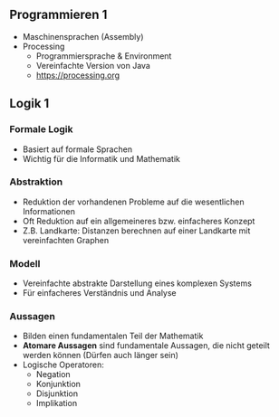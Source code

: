 ## Programmieren 1

- Maschinensprachen (Assembly)
- Processing
	- Programmiersprache & Environment
	- Vereinfachte Version von Java
	- https://processing.org
## Logik 1

### Formale Logik

- Basiert auf formale Sprachen
- Wichtig für die Informatik und Mathematik
### Abstraktion

- Reduktion der vorhandenen Probleme auf die wesentlichen Informationen
- Oft Reduktion auf ein allgemeineres bzw. einfacheres Konzept
- Z.B. Landkarte: Distanzen berechnen auf einer Landkarte mit vereinfachten Graphen
### Modell

- Vereinfachte abstrakte Darstellung eines komplexen Systems 
- Für einfacheres Verständnis und Analyse
### Aussagen

- Bilden einen fundamentalen Teil der Mathematik
- **Atomare Aussagen** sind fundamentale Aussagen, die nicht geteilt werden können (Dürfen auch länger sein)
- Logische Operatoren:
	- Negation
	- Konjunktion
	- Disjunktion
	- Implikation
